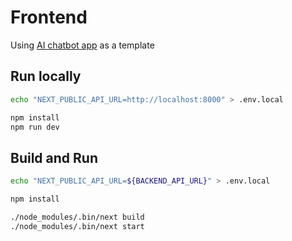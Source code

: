 # Frontend

Using [AI chatbot app](https://github.com/vercel/ai-chatbot) as a template

## Run locally

```sh
echo "NEXT_PUBLIC_API_URL=http://localhost:8000" > .env.local

npm install
npm run dev
```

## Build and Run

```sh
echo "NEXT_PUBLIC_API_URL=${BACKEND_API_URL}" > .env.local

npm install

./node_modules/.bin/next build
./node_modules/.bin/next start
```
